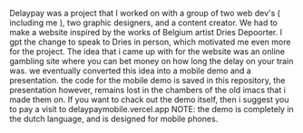 Delaypay was a project that I worked on with a group of two web dev's ( including me ), two graphic designers, and a content creator.
We had to make a website inspired by the works of Belgium artist Dries Depoorter. I gpt the change to speak to Dries in person, which
motivated me even more for the project. The idea that i came up with for the website was an online gambling site where you can bet money
on how long the delay on your train was. we eventually converted this idea into a mobile demo and a presentation. the code for the mobile 
demo is saved in this repository, the presentation however, remains lost in the chambers of the old imacs that i made them on. If you want
to chack out the demo itself, then i suggest you to pay a visit to delaypaymobile.vercel.app NOTE: the demo is completely in the dutch language,
and is designed for mobile phones.

